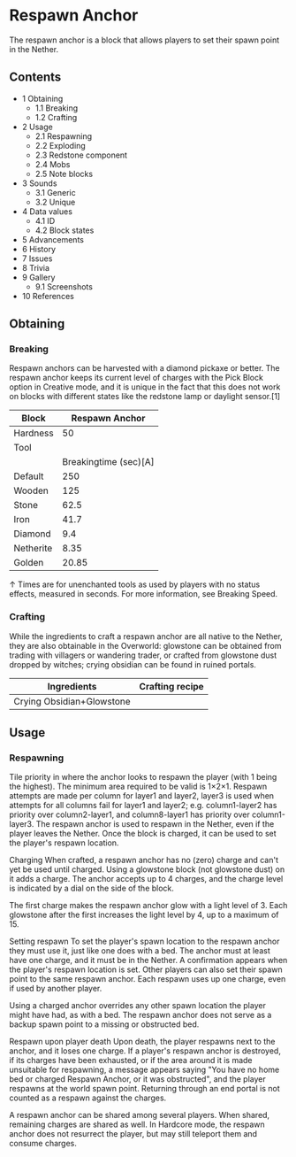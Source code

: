 # Respawn Anchor
The respawn anchor is a block that allows players to set their spawn point in the Nether.

## Contents
- 1 Obtaining
	- 1.1 Breaking
	- 1.2 Crafting
- 2 Usage
	- 2.1 Respawning
	- 2.2 Exploding
	- 2.3 Redstone component
	- 2.4 Mobs
	- 2.5 Note blocks
- 3 Sounds
	- 3.1 Generic
	- 3.2 Unique
- 4 Data values
	- 4.1 ID
	- 4.2 Block states
- 5 Advancements
- 6 History
- 7 Issues
- 8 Trivia
- 9 Gallery
	- 9.1 Screenshots
- 10 References

## Obtaining
### Breaking
Respawn anchors can be harvested with a diamond pickaxe or better. The respawn anchor keeps its current level of charges with the Pick Block option in Creative mode, and it is unique in the fact that this does not work on blocks with different states like the redstone lamp or daylight sensor.[1]

| Block     | Respawn Anchor        |
|-----------|-----------------------|
| Hardness  | 50                    |
| Tool      |                       |
|           | Breakingtime (sec)[A] |
| Default   | 250                   |
| Wooden    | 125                   |
| Stone     | 62.5                  |
| Iron      | 41.7                  |
| Diamond   | 9.4                   |
| Netherite | 8.35                  |
| Golden    | 20.85                 |


↑ Times are for unenchanted tools as used by players with no status effects, measured in seconds. For more information, see Breaking Speed.


### Crafting
While the ingredients to craft a respawn anchor are all native to the Nether, they are also obtainable in the Overworld: glowstone can be obtained from trading with villagers or wandering trader, or crafted from glowstone dust dropped by witches; crying obsidian can be found in ruined portals.

| Ingredients               | Crafting recipe |
|---------------------------|-----------------|
| Crying Obsidian+Glowstone |                 |

## Usage
### Respawning
Tile priority in where the anchor looks to respawn the player (with 1 being the highest). The minimum area required to be valid is 1×2×1. Respawn attempts are made per column for layer1 and layer2, layer3 is used when attempts for all columns fail for layer1 and layer2; e.g. column1-layer2 has priority over column2-layer1, and column8-layer1 has priority over column1-layer3.
The respawn anchor is used to respawn in the Nether, even if the player leaves the Nether. Once the block is charged, it can be used to set the player's respawn location.

Charging
When crafted, a respawn anchor has no (zero) charge and can't yet be used until charged. Using a glowstone block (not glowstone dust) on it adds a charge. The anchor accepts up to 4 charges, and the charge level is indicated by a dial on the side of the block.

The first charge makes the respawn anchor glow with a light level of 3. Each glowstone after the first increases the light level by 4, up to a maximum of 15.

Setting respawn
To set the player's spawn location to the respawn anchor they must use it, just like one does with a bed. The anchor must at least have one charge, and it must be in the Nether. A confirmation appears when the player's respawn location is set. Other players can also set their spawn point to the same respawn anchor. Each respawn uses up one charge, even if used by another player.

Using a charged anchor overrides any other spawn location the player might have had, as with a bed. The respawn anchor does not serve as a backup spawn point to a missing or obstructed bed.

Respawn upon player death
Upon death, the player respawns next to the anchor, and it loses one charge. If a player's respawn anchor is destroyed, if its charges have been exhausted, or if the area around it is made unsuitable for respawning, a message appears saying "You have no home bed or charged Respawn Anchor, or it was obstructed", and the player respawns at the world spawn point. Returning through an end portal is not counted as a respawn against the charges.

A respawn anchor can be shared among several players. When shared, remaining charges are shared as well.
In Hardcore mode, the respawn anchor does not resurrect the player, but may still teleport them and consume charges.

